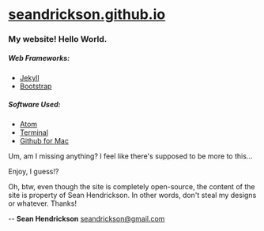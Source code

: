 [seandrickson.github.io](http://seandrickson.github.io/)
========================

### My website! Hello World.

##### Web Frameworks:
* [Jekyll](http://jekyllrb.com/)
* [Bootstrap](http://getbootstrap.com)

##### Software Used:
* [Atom](http://atom.io)
* [Terminal](http://en.wikipedia.org/wiki/Terminal_%28OS_X%29)
* [Github for Mac](http://mac.github.com/)

Um, am I missing anything? I feel like there's supposed to be more to this...

Enjoy, I guess!?

Oh, btw, even though the site is completely open-source, the content of the site is property of Sean Hendrickson. In other words, don't steal my designs or whatever. Thanks!

-- **Sean Hendrickson**
<seandrickson@gmail.com>

